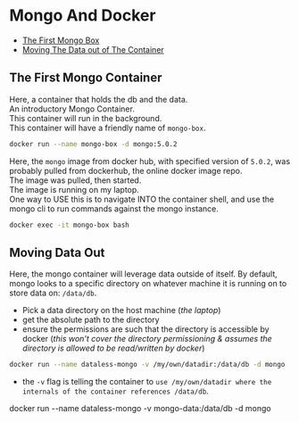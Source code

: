 # Mongo And Docker

- [The First Mongo Box](#the-first-mongo-container)
- [Moving The Data out of The Container](#moving-data-out)

## The First Mongo Container

Here, a container that holds the db and the data.  
An introductory Mongo Container.  
This container will run in the background.  
This container will have a friendly name of `mongo-box`.

```bash
docker run --name mongo-box -d mongo:5.0.2
```

Here, the `mongo` image from docker hub, with specified version of `5.0.2`, was probably pulled from dockerhub, the online docker image repo.  
The image was pulled, then started.  
The image is running on my laptop.  
One way to USE this is to navigate INTO the container shell, and use the mongo cli to run commands against the mongo instance.

```bash
docker exec -it mongo-box bash
```

## Moving Data Out

Here, the mongo container will leverage data outside of itself.
By default, mongo looks to a specific directory on whatever machine it is running on to store data on: `/data/db`.

- Pick a data directory on the host machine (_the laptop_)
- get the absolute path to the directory
- ensure the permissions are such that the directory is accessible by docker (_this won't cover the directory permissioning & assumes the directory is allowed to be read/written by docker_)

```bash
docker run --name dataless-mongo -v /my/own/datadir:/data/db -d mongo
```

- the `-v` flag is telling the container to `use /my/own/datadir where the internals of the container references /data/db`.

docker run --name dataless-mongo -v mongo-data:/data/db -d mongo
